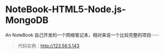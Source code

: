 # NoteBook-HTML5-Node.js-MongoDB
An NoteBook 
自己开发的一个网络笔记本，相对来说一个比较完整的项目······
>
>代码实例：http://123.56.5.143




